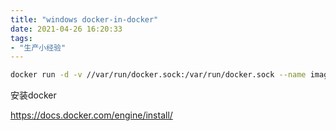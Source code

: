 ```yaml
---
title: "windows docker-in-docker"
date: 2021-04-26 16:20:33
tags:
- "生产小经验"
---
```


```bash
docker run -d -v //var/run/docker.sock:/var/run/docker.sock --name image-make -p 31103:22 ubuntu:18.04
```

安装docker

https://docs.docker.com/engine/install/

